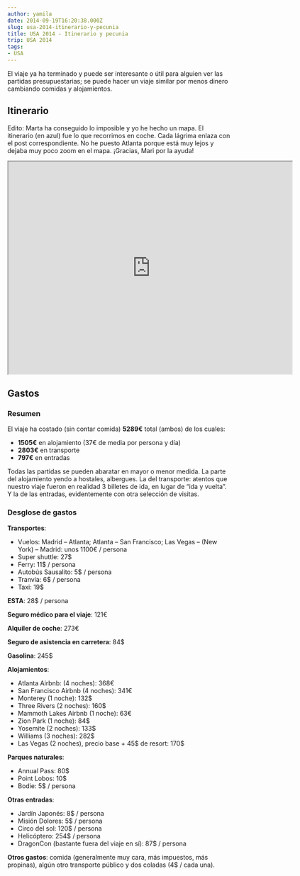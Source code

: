 ```yaml
---
author: yamila
date: 2014-09-19T16:20:38.000Z
slug: usa-2014-itinerario-y-pecunia
title: USA 2014 - Itinerario y pecunia
trip: USA 2014
tags:
- USA
---
```



El viaje ya ha terminado y puede ser interesante o útil para alguien ver las partidas presupuestarias; se puede hacer un viaje similar por menos dinero cambiando comidas y alojamientos.


## Itinerario

Edito: Marta ha conseguido lo imposible y yo he hecho un mapa. El itinerario (en azul) fue lo que recorrimos en coche. Cada lágrima enlaza con el post correspondiente. No he puesto Atlanta porque está muy lejos y dejaba muy poco zoom en el mapa. ¡Gracias, Mari por la ayuda!
<iframe height="480" src="https://mapsengine.google.com/map/u/0/embed?mid=zDdLex6w5VzM.kGG-iwz5i0Zg" width="640"></iframe>

## Gastos

### Resumen

El viaje ha costado (sin contar comida) **5289€** total (ambos) de los cuales:

- **1505€** en alojamiento (37€ de media por persona y día)
- **2803€** en transporte
- **797€** en entradas

Todas las partidas se pueden abaratar en mayor o menor medida. La parte del alojamiento yendo a hostales, albergues. La del transporte: atentos que nuestro viaje fueron en realidad 3 billetes de ida, en lugar de “ida y vuelta”. Y la de las entradas, evidentemente con otra selección de visitas.

### Desglose de gastos

**Transportes**:

- Vuelos: Madrid – Atlanta; Atlanta – San Francisco; Las Vegas – (New York) – Madrid: unos 1100€ / persona
- Super shuttle: 27$
- Ferry: 11$ / persona
- Autobús Sausalito: 5$ / persona
- Tranvía: 6$ / persona
- Taxi: 19$

**ESTA**: 28$ / persona

**Seguro médico para el viaje**: 121€

**Alquiler de coche**: 273€

**Seguro de asistencia en carretera**: 84$

**Gasolina**: 245$

**Alojamientos**:

- Atlanta Airbnb: (4 noches): 368€
- San Francisco Airbnb (4 noches): 341€
- Monterey (1 noche): 132$
- Three Rivers (2 noches): 160$
- Mammoth Lakes Airbnb (1 noche): 63€
- Zion Park (1 noche): 84$
- Yosemite (2 noches): 133$
- Williams (3 noches): 282$
- Las Vegas (2 noches), precio base + 45$ de resort: 170$

**Parques naturales**:

- Annual Pass: 80$
- Point Lobos: 10$
- Bodie: 5$ / persona

**Otras entradas**:

- Jardín Japonés: 8$ / persona
- Misión Dolores: 5$ / persona
- Circo del sol: 120$ / persona
- Helicóptero: 254$ / persona
- DragonCon (bastante fuera del viaje en sí): 87$ / persona

**Otros gastos**: comida (generalmente muy cara, más impuestos, más propinas), algún otro transporte público y dos coladas (4$ / cada una).

